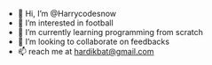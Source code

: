 - 👋 Hi, I’m @Harrycodesnow 
- 👀 I’m interested in football
- 🌱 I’m currently learning programming from scratch
- 💞️ I’m looking to collaborate on feedbacks
- 📫 reach me at hardikbat@gmail.com

<!---
Harrycodesnow/Harrycodesnow is a ✨ special ✨ repository because its `README.md` (this file) appears on your GitHub profile.
You can click the Preview link to take a look at your changes.
--->

